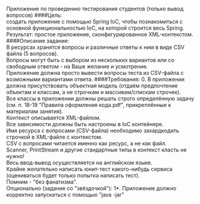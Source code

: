 Приложение по проведению тестирования студентов (только вывод вопросов)
####Цель:  
создать приложение с помощью Spring IoC, чтобы познакомиться с основной функциональностью IoC, на которой строится весь Spring. Результат: простое приложение, сконфигурированное XML-контекстом.  
####Описание задание:  
В ресурсах хранятся вопросы и различные ответы к ним в виде CSV файла (5 вопросов).  
Вопросы могут быть с выбором из нескольких вариантов или со свободным ответом - на Ваше желание и усмотрение.  
Приложение должна просто вывести вопросы теста из CSV-файла с возможными вариантами ответа.
####Требования:
0. В приложении должна присутствовать объектная модель (отдаём предпочтение объектам и классам, а не строчкам и массивам/спискам строчек).  
Все классы в приложении должны решать строго определённую задачу (см. п. 18-19 "Правила оформления кода.pdf", прикреплённые к материалам занятия).  
Контекст описывается XML-файлом.  
Все зависимости должны быть настроены в IoC контейнере.  
Имя ресурса с вопросами (CSV-файла) необходимо захардкодить строчкой в XML-файле с контекстом.  
CSV с вопросами читается именно как ресурс, а не как файл.  
Scanner, PrintStream и другие стандартные типы в контекст класть не нужно!  
Весь ввод-вывод осуществляется на английском языке.  
Крайне желательно написать юнит-тест какого-нибудь сервиса (оцениваться будет только попытка написать тест).  
Помним - "без фанатизма".  
Опционально (задание со "звёздочкой"): 1*. Приложение должно корректно запускаться с помощью "java -jar"